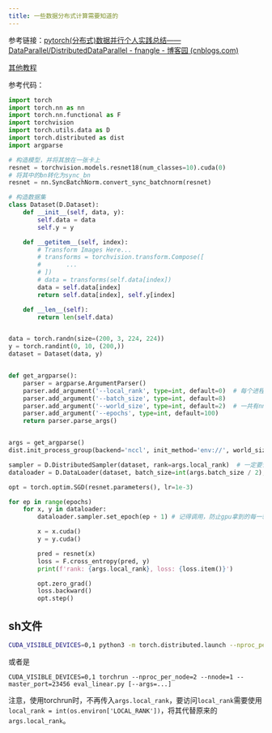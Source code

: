 ```yaml
---
title: 一些数据分布式计算需要知道的
---
```


参考链接：[pytorch(分布式)数据并行个人实践总结——DataParallel/DistributedDataParallel - fnangle - 博客园 (cnblogs.com)](https://www.cnblogs.com/yh-blog/p/12877922.html)

[其他教程](https://theaisummer.com/distributed-training-pytorch/)

参考代码：

```python
import torch
import torch.nn as nn
import torch.nn.functional as F
import torchvision
import torch.utils.data as D
import torch.distributed as dist
import argparse

# 构造模型，并将其放在一张卡上
resnet = torchvision.models.resnet18(num_classes=10).cuda(0)
# 将其中的bn转化为sync_bn
resnet = nn.SyncBatchNorm.convert_sync_batchnorm(resnet)

# 构造数据集
class Dataset(D.Dataset):
    def __init__(self, data, y):
        self.data = data
        self.y = y

    def __getitem__(self, index):
        # Transform Images Here...
        # transforms = torchvision.transform.Compose([
        # 		...
        # ])
        # data = transforms(self.data[index]) 
        data = self.data[index]
        return self.data[index], self.y[index]

    def __len__(self):
        return len(self.data)


data = torch.randn(size=(200, 3, 224, 224))
y = torch.randint(0, 10, (200,))
dataset = Dataset(data, y)


def get_argparse():
    parser = argparse.ArgumentParser()
    parser.add_argument('--local_rank', type=int, default=0)  # 每个进程都会被分配一个gpu
    parser.add_argument('--batch_size', type=int, default=8)
    parser.add_argument('--world_size', type=int, default=2)  # 一共有nnode*nproc_per_node个gpu
    parser.add_argument('--epochs', type=int, default=100)
    return parser.parse_args()


args = get_argparse()
dist.init_process_group(backend='nccl', init_method='env://', world_size=2, rank=args.local_rank)

sampler = D.DistributedSampler(dataset, rank=args.local_rank)  # 一定要记得用sampler，gpu之间拿到的数据不是重复的
dataloader = D.DataLoader(dataset, batch_size=int(args.batch_size / 2), sampler=sampler)  # 记得batch_size / word_size

opt = torch.optim.SGD(resnet.parameters(), lr=1e-3)

for ep in range(epochs)
    for x, y in dataloader:
        dataloader.sampler.set_epoch(ep + 1) # 记得调用，防止gpu拿到的每一轮的数据都是一样的

        x = x.cuda()
        y = y.cuda()

        pred = resnet(x)
        loss = F.cross_entropy(pred, y)
        print(f'rank: {args.local_rank}, loss: {loss.item()}')

        opt.zero_grad()
        loss.backward()
        opt.step()

```

## sh文件

```sh
CUDA_VISIBLE_DEVICES=0,1 python3 -m torch.distributed.launch --nproc_per_node=2 --nnode=1 --master_port=23456 distributed_tester.py [--args=...]
```

或者是

```shell
CUDA_VISIBLE_DEVICES=0,1 torchrun --nproc_per_node=2 --nnode=1 --master_port=23456 eval_linear.py [--args=...]
```

注意，使用torchrun时，不再传入`args.local_rank`，要访问`local_rank`需要使用`local_rank = int(os.environ['LOCAL_RANK'])`，将其代替原来的`args.local_rank`。
